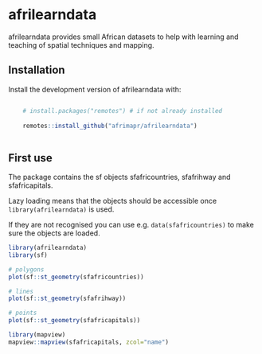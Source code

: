
# afrilearndata

<!-- badges: start -->
<!-- badges: end -->

afrilearndata provides small African datasets to help with learning and teaching of spatial techniques and mapping.

## Installation

Install the development version of afrilearndata with:

``` r

    # install.packages("remotes") # if not already installed
    
    remotes::install_github("afrimapr/afrilearndata")
    
```

## First use

The package contains the sf objects sfafricountries, sfafrihway and sfafricapitals.

Lazy loading means that the objects should be accessible once `library(afrilearndata)` is used.

If they are not recognised you can use e.g. `data(sfafricountries)` to make sure the objects are loaded.

``` r
library(afrilearndata)
library(sf)

# polygons
plot(sf::st_geometry(sfafricountries))

# lines
plot(sf::st_geometry(sfafrihway))

# points
plot(sf::st_geometry(sfafricapitals))

library(mapview)
mapview::mapview(sfafricapitals, zcol="name")

```

